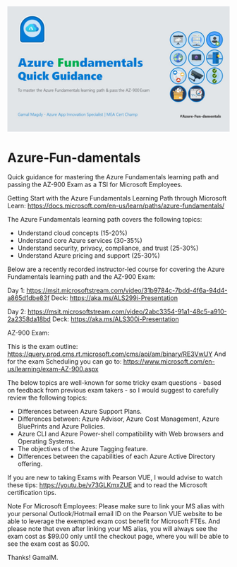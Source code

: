 ![](https://github.com/gamalmagdy/Azure-Fun-damentals/blob/master/Azure-Fun-damentalsHeader.jpg)

# Azure-Fun-damentals
Quick guidance for mastering the Azure Fundamentals learning path and passing the AZ-900 Exam as a TSI for Microsoft Employees.

Getting Start with the Azure Fundamentals Learning Path through Microsoft Learn: https://docs.microsoft.com/en-us/learn/paths/azure-fundamentals/ 

The Azure Fundamentals learning path covers the following topics:
-	Understand cloud concepts (15-20%)
-	Understand core Azure services (30-35%)
-	Understand security, privacy, compliance, and trust (25-30%)
-	Understand Azure pricing and support (25-30%)

Below are a recently recorded instructor-led course for covering the Azure Fundamentals learning path and the AZ-900 Exam:

Day 1: https://msit.microsoftstream.com/video/31b9784c-7bdd-4f6a-94d4-a865d1dbe83f
Deck: https://aka.ms/ALS299i-Presentation 

Day 2: https://msit.microsoftstream.com/video/2abc3354-91a1-48c5-a910-2a2358da18bd 
Deck: https://aka.ms/ALS300i-Presentation 

AZ-900 Exam:

This is the exam outline: https://query.prod.cms.rt.microsoft.com/cms/api/am/binary/RE3VwUY 
And for the exam Scheduling you can go to: https://www.microsoft.com/en-us/learning/exam-AZ-900.aspx 

The below topics are well-known for some tricky exam questions - based on feedback from previous exam takers - so I would suggest to carefully review the following topics:

-	Differences between Azure Support Plans.
-	Differences between: Azure Advisor, Azure Cost Management, Azure BluePrints and Azure Policies.
-	Azure CLI and Azure Power-shell compatibility with Web browsers and Operating Systems.
-	The objectives of the Azure Tagging feature.
-	Differences between the capabilities of each Azure Active Directory offering.


If you are new to taking Exams with Pearson VUE, I would advise to watch these tips: https://youtu.be/v73GLKmxZUE  and to read the Microsoft certification tips.

Note For Microsoft Employees: Please make sure to link your MS alias with your personal Outlook/Hotmail email ID on the Pearson VUE website to be able to leverage the exempted exam cost benefit for Microsoft FTEs. And please note that even after linking your MS alias, you will always see the exam cost as $99.00 only until the checkout page, where you will be able to see the exam cost as $0.00.

Thanks!
GamalM.
